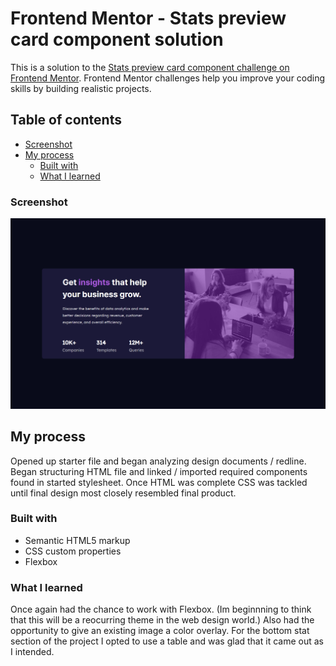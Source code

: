 # Frontend Mentor - Stats preview card component solution

This is a solution to the [Stats preview card component challenge on Frontend Mentor](https://www.frontendmentor.io/challenges/stats-preview-card-component-8JqbgoU62). Frontend Mentor challenges help you improve your coding skills by building realistic projects. 

## Table of contents

  - [Screenshot](#screenshot)
- [My process](#my-process)
  - [Built with](#built-with)
  - [What I learned](#what-i-learned)



### Screenshot
![](images/_C__Users_Brian%2520Segura_Desktop_FrontEndMentor_stats-preview-card-component-main_index.html%20(2).png)

## My process

Opened up starter file and began analyzing design documents / redline. Began structuring HTML file and linked / imported required components found in started stylesheet. Once HTML was complete CSS was tackled until final design most closely resembled final product.

### Built with

- Semantic HTML5 markup
- CSS custom properties
- Flexbox



### What I learned

Once again had the chance to work with Flexbox. (Im beginnning to think that this will be a reocurring theme in the web design world.) Also had the opportunity to give an existing image a color overlay. For the bottom stat section of the project I opted to use a table and was glad that it came out as I intended. 

